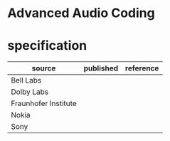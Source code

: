 # Advanced Audio Coding
# specification
| source | published         | reference
| ------ | ----------------- | ---------
| Bell Labs
| Dolby Labs
| Fraunhofer Institute
| Nokia
| Sony
